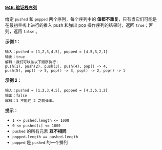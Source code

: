 ﻿#### [946\. 验证栈序列](https://leetcode.cn/problems/validate-stack-sequences/)

给定 `pushed` 和 `popped` 两个序列，每个序列中的 **值都不重复**，只有当它们可能是在最初空栈上进行的推入 push 和弹出 pop 操作序列的结果时，返回 `true`；否则，返回 `false` 。

**示例 1：**

```
输入：pushed = [1,2,3,4,5], popped = [4,5,3,2,1]
输出：true
解释：我们可以按以下顺序执行：
push(1), push(2), push(3), push(4), pop() -> 4,
push(5), pop() -> 5, pop() -> 3, pop() -> 2, pop() -> 1

```

**示例 2：**

```
输入：pushed = [1,2,3,4,5], popped = [4,3,5,1,2]
输出：false
解释：1 不能在 2 之前弹出。

```

**提示：**

-   `1 <= pushed.length <= 1000`
-   `0 <= pushed[i] <= 1000`
-   `pushed` 的所有元素 **互不相同**
-   `popped.length == pushed.length`
-   `popped` 是 `pushed` 的一个排列
